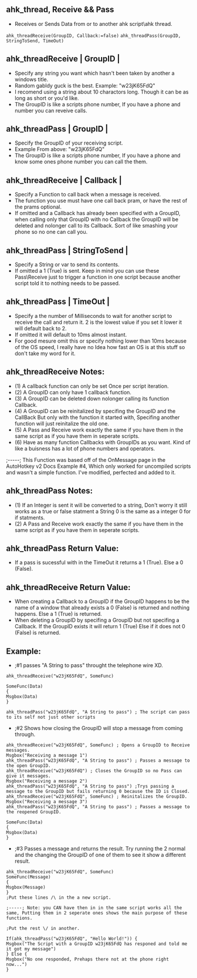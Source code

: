 ahk_thread, Receive && Pass
-
- Receives or Sends Data from or to another ahk script\ahk thread.

`ahk_threadReceive(GroupID, Callback:=false)`
`ahk_threadPass(GroupID, StringToSend, TimeOut)`
  

ahk_threadReceive  | GroupID |
-
- Specify any string you want which hasn't been taken by another a windows title.
- Random gabldy guck is the best. Example: "w23jK65FdQ"
- I recomend using a string about 10 charactors long. Though it can be as long as short or you'd like.
- The GroupID is like a scripts phone number, If you have a phone and number you can reveive calls.


ahk_threadPass  | GroupID |
-
- Specify the GroupID of your receiving script.
- Example From above: "w23jK65FdQ"
- The GroupID is like a scripts phone number, If you have a phone and know some ones phone number you can call the them.


ahk_threadReceive  | Callback |
-
- Specify a Function to call back when a message is received.
- The function you use must have one call back pram, or have the rest of the prams optional.
- If omitted and a Callback has already been specified with a GroupID, when calling only that GroupID with no Callback the GroupID will be deleted and nolonger call to its Callback. Sort of like smashing your phone so no one can call you.


ahk_threadPass  | StringToSend |
-
- Specify a String or var to send its contents.
- If omitted a 1 (True) is sent. Keep in mind you can use these Pass\Receive just to trigger a function in one script because another script told it to nothing needs to be passed.


ahk_threadPass  | TimeOut |
-
- Specify a the number of Milliseconds to wait for another script to receive the call and return it. 2 is the lowest value if you set it lower it will default back to 2.
- If omitted it will default to 10ms almost instant.
- For good mesure omit this or specify nothing lower than 10ms because of the OS speed, I really have no Idea how fast an OS is at this stuff so don't take my word for it.


ahk_threadReceive	Notes:
- 
- (1) A callback function can only be set Once per script iteration.
- (2) A GroupID can only have 1 callback function.
- (3) A GroupID can be deleted down nolonger calling its function Callback.
- (4) A GroupID can be reinitalized by specifing the GroupID and the CallBack But only with the function it started with, Specifing another function will just reinitalize the old one.
- (5) A Pass and Receive work exactly the same if you have them in the same script as if you have them in seperate scripts.
- (6) Have as many function Callbacks with GroupIDs as you want. Kind of like a buisness has a lot of phone numbers and operators.

;-----; This Function was based off of the OnMessage page in the AutoHotkey v2 Docs Example #4, Which only worked for uncompiled scripts and wasn't a simple function. I've modified, perfected and added to it.

ahk_threadPass	Notes:
-
- (1) If an Integer is sent it will be converted to a string, Don't worry it still works as a true or false statment a String 0 is the same as a integer 0 for if statments.
- (2) A Pass and Receive work exactly the same if you have them in the same script as if you have them in seperate scripts.


ahk_threadPass	Return Value:
-
- If a pass is sucessful with in the TimeOut it returns a 1 (True). Else a 0 (False).


ahk_threadReceive	Return Value:
-
- When creating a Callback to a GroupID if the GroupID happens to be the name of a window that already exists a 0 (False) is returned and nothing happens. Else a 1 (True) is returned.
- When deleting a GroupID by specifing a GroupID but not specifing a Callback. If the GroupID exists it will return 1 (True) Else if it does not 0 (False) is returned.



Example:
-
- ;#1 passes "A String to pass" throught the telephone wire XD.

```
ahk_threadReceive("w23jK65FdQ", SomeFunc)

SomeFunc(Data)
{
Msgbox(Data)
}

ahk_threadPass("w23jK65FdQ", "A String to pass") ; The script can pass to its self not just other scripts
```


- ;#2 Shows how closing the GroupID will stop a message from coming through.

```
ahk_threadReceive("w23jK65FdQ", SomeFunc) ; Opens a GroupID to Receive messages.
Msgbox("Receiving a message 1")
ahk_threadPass("w23jK65FdQ", "A String to pass") ; Passes a message to the open GroupID.
ahk_threadReceive("w23jK65FdQ") ; Closes the GroupID so no Pass can give it messages.
Msgbox("Receiving a message 2") 
ahk_threadPass("w23jK65FdQ", "A String to pass") ;Trys passing a message to the GroupID but fails returning 0 because the ID is Closed.
ahk_threadReceive("w23jK65FdQ", SomeFunc) ; Reinitalizes the GroupID.
Msgbox("Receiving a message 3")
ahk_threadPass("w23jK65FdQ", "A String to pass") ; Passes a message to the reopened GroupID.

SomeFunc(Data)
{
Msgbox(Data)
}
```


- ;#3 Passes a message and returns the result. Try running the 2 normal and the changing the GroupID of one of them to see it show a different result.

```
ahk_threadReceive("w23jK65FdQ", SomeFunc)
SomeFunc(Message)
{
Msgbox(Message)
}
;Put these lines /\ in the a new script.

;-----; Note: you CAN have then in in the same script works all the same, Putting them in 2 seperate ones shows the main purpose of these functions.

;Put the rest \/ in another.

If(ahk_threadPass("w23jK65FdQ", "Hello World!")) {
Msgbox("The Script with a GroupID w23jK65FdQ has responed and told me it got my message")
} Else {
Msgbox("No one responded, Prehaps there not at the phone right now...")
}
```

